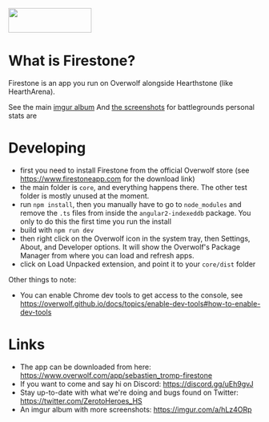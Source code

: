 [<img src="https://overwolf.github.io/docs/assets/GetItOnOW-Dark.png" width="166px" height="49px"> ](https://www.overwolf.com/app/sebastien_tromp-hs_collection_companion)

# What is Firestone?

Firestone is an app you run on Overwolf alongside Hearthstone (like HearthArena).

See the main [imgur album](https://imgur.com/a/hLz4ORp)
And [the screenshots](https://imgur.com/a/9mYoN05) for battlegrounds personal stats are

# Developing

-   first you need to install Firestone from the official Overwolf store (see https://www.firestoneapp.com for the download link)
-   the main folder is `core`, and everything happens there. The other test folder is mostly unused at the moment.
-   run `npm install`, then you manually have to go to `node_modules` and remove the `.ts` files from inside the `angular2-indexeddb` package. You only to do this the first time you run the install
-   build with `npm run dev`
-   then right click on the Overwolf icon in the system tray, then Settings, About, and Developer options. It will show the Overwolf's Package Manager from where you can load and refresh apps.
-   click on Load Unpacked extension, and point it to your `core/dist` folder

Other things to note:

-   You can enable Chrome dev tools to get access to the console, see https://overwolf.github.io/docs/topics/enable-dev-tools#how-to-enable-dev-tools

# Links

-   The app can be downloaded from here: https://www.overwolf.com/app/sebastien_tromp-firestone
-   If you want to come and say hi on Discord: https://discord.gg/uEh9gvJ
-   Stay up-to-date with what we're doing and bugs found on Twitter: https://twitter.com/ZerotoHeroes_HS
-   An imgur album with more screenshots: https://imgur.com/a/hLz4ORp
